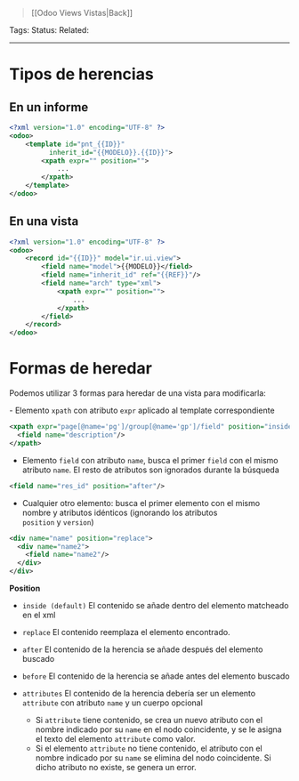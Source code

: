 > [[Odoo Views Vistas|Back]]

Tags: 
Status: 
Related: 

___
# Tipos de herencias

## En un informe

```xml
<?xml version="1.0" encoding="UTF-8" ?>  
<odoo>  
    <template id="pnt_{{ID}}"  
		  inherit_id="{{MODELO}}.{{ID}}">
		<xpath expr="" position="">  
			...
		</xpath>  
	</template>
</odoo>
```

## En una vista

```xml
<?xml version="1.0" encoding="UTF-8" ?>  
<odoo>  
    <record id="{{ID}}" model="ir.ui.view">  
        <field name="model">{{MODELO}}</field>  
        <field name="inherit_id" ref="{{REF}}"/>  
        <field name="arch" type="xml">  
            <xpath expr="" position="">  
                ...
            </xpath>  
        </field>  
    </record>  
</odoo>
```

# Formas de heredar
Podemos utilizar 3 formas para heredar de una vista para modificarla:

- Elemento `xpath` con atributo `expr` aplicado al template correspondiente
```xml
<xpath expr="page[@name='pg']/group[@name='gp']/field" position="inside">
  <field name="description"/>
</xpath>
```

- Elemento `field` con atributo `name`, busca el primer `field` con el mismo atributo `name`. El resto de atributos son ignorados durante la búsqueda
```xml
<field name="res_id" position="after"/>
```

- Cualquier otro elemento: busca el primer elemento con el mismo nombre y atributos idénticos (ignorando los atributos `position` y `version`)
```xml
<div name="name" position="replace">
  <div name="name2">
    <field name="name2"/>
  </div>
</div>
```

**Position**
- `inside (default)`
	El contenido se añade dentro del elemento matcheado en el xml
	
- `replace`
	El contenido reemplaza el elemento encontrado.
	
- `after`
	El contenido de la herencia se añade después del elemento buscado
	
- `before`
	El contenido de la herencia se añade antes del elemento buscado

- `attributes`
	El contenido de la herencia debería ser un elemento `attribute` con atributo `name` y un cuerpo opcional
	- Si `attribute` tiene contenido, se crea un nuevo atributo con el nombre indicado por su `name` en el nodo coincidente, y se le asigna el texto del elemento `attribute` como valor.
	- Si el elemento `attribute` no tiene contenido, el atributo con el nombre indicado por su `name` se elimina del nodo coincidente. Si dicho atributo no existe, se genera un error.
